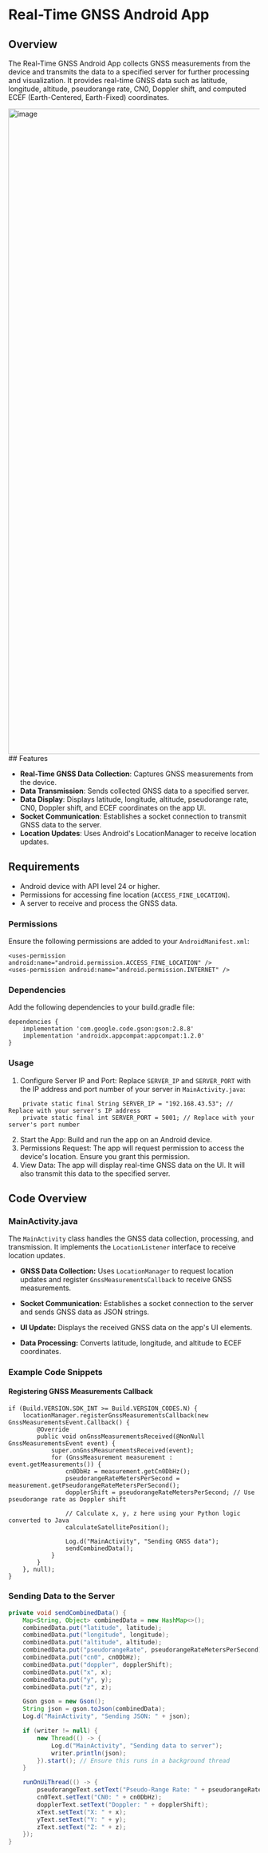 # Real-Time GNSS Android App

## Overview

The Real-Time GNSS Android App collects GNSS measurements from the device and transmits the data to a specified server for further processing and visualization. It provides real-time GNSS data such as latitude, longitude, altitude, pseudorange rate, CN0, Doppler shift, and computed ECEF (Earth-Centered, Earth-Fixed) coordinates.


<img width="1292" alt="image" src="https://imgur.com/HandBa4.png">
## Features

- **Real-Time GNSS Data Collection**: Captures GNSS measurements from the device.
- **Data Transmission**: Sends collected GNSS data to a specified server.
- **Data Display**: Displays latitude, longitude, altitude, pseudorange rate, CN0, Doppler shift, and ECEF coordinates on the app UI.
- **Socket Communication**: Establishes a socket connection to transmit GNSS data to the server.
- **Location Updates**: Uses Android's LocationManager to receive location updates.

## Requirements

- Android device with API level 24 or higher.
- Permissions for accessing fine location (`ACCESS_FINE_LOCATION`).
- A server to receive and process the GNSS data.

### Permissions

Ensure the following permissions are added to your `AndroidManifest.xml`:

```
<uses-permission android:name="android.permission.ACCESS_FINE_LOCATION" />
<uses-permission android:name="android.permission.INTERNET" /> 
```

### Dependencies
Add the following dependencies to your build.gradle file:
```
dependencies {
    implementation 'com.google.code.gson:gson:2.8.8'
    implementation 'androidx.appcompat:appcompat:1.2.0'
}
```

### Usage
1. Configure Server IP and Port:
Replace `SERVER_IP` and `SERVER_PORT` with the IP address and port number of your server in `MainActivity.java`:
```
    private static final String SERVER_IP = "192.168.43.53"; // Replace with your server's IP address
    private static final int SERVER_PORT = 5001; // Replace with your server's port number
```
2. Start the App: Build and run the app on an Android device.
3. Permissions Request:
   The app will request permission to access the device's location. Ensure you grant this permission.
4. View Data:
   The app will display real-time GNSS data on the UI. It will also transmit this data to the specified server.

## Code Overview

### MainActivity.java

The `MainActivity` class handles the GNSS data collection, processing, and transmission. It implements the `LocationListener` interface to receive location updates.

- **GNSS Data Collection:**
  Uses `LocationManager` to request location updates and register `GnssMeasurementsCallback` to receive GNSS measurements.

- **Socket Communication:**
  Establishes a socket connection to the server and sends GNSS data as JSON strings.

- **UI Update:**
  Displays the received GNSS data on the app's UI elements.

- **Data Processing:**
  Converts latitude, longitude, and altitude to ECEF coordinates.

### Example Code Snippets

#### Registering GNSS Measurements Callback
```
if (Build.VERSION.SDK_INT >= Build.VERSION_CODES.N) {
    locationManager.registerGnssMeasurementsCallback(new GnssMeasurementsEvent.Callback() {
        @Override
        public void onGnssMeasurementsReceived(@NonNull GnssMeasurementsEvent event) {
            super.onGnssMeasurementsReceived(event);
            for (GnssMeasurement measurement : event.getMeasurements()) {
                cn0DbHz = measurement.getCn0DbHz();
                pseudorangeRateMetersPerSecond = measurement.getPseudorangeRateMetersPerSecond();
                dopplerShift = pseudorangeRateMetersPerSecond; // Use pseudorange rate as Doppler shift

                // Calculate x, y, z here using your Python logic converted to Java
                calculateSatellitePosition();

                Log.d("MainActivity", "Sending GNSS data");
                sendCombinedData();
            }
        }
    }, null);
}

```
### Sending Data to the Server
```Java
private void sendCombinedData() {
    Map<String, Object> combinedData = new HashMap<>();
    combinedData.put("latitude", latitude);
    combinedData.put("longitude", longitude);
    combinedData.put("altitude", altitude);
    combinedData.put("pseudorangeRate", pseudorangeRateMetersPerSecond);
    combinedData.put("cn0", cn0DbHz);
    combinedData.put("doppler", dopplerShift);
    combinedData.put("x", x);
    combinedData.put("y", y);
    combinedData.put("z", z);

    Gson gson = new Gson();
    String json = gson.toJson(combinedData);
    Log.d("MainActivity", "Sending JSON: " + json);

    if (writer != null) {
        new Thread(() -> {
            Log.d("MainActivity", "Sending data to server");
            writer.println(json);
        }).start(); // Ensure this runs in a background thread
    }

    runOnUiThread(() -> {
        pseudorangeText.setText("Pseudo-Range Rate: " + pseudorangeRateMetersPerSecond);
        cn0Text.setText("CN0: " + cn0DbHz);
        dopplerText.setText("Doppler: " + dopplerShift);
        xText.setText("X: " + x);
        yText.setText("Y: " + y);
        zText.setText("Z: " + z);
    });
}

```




